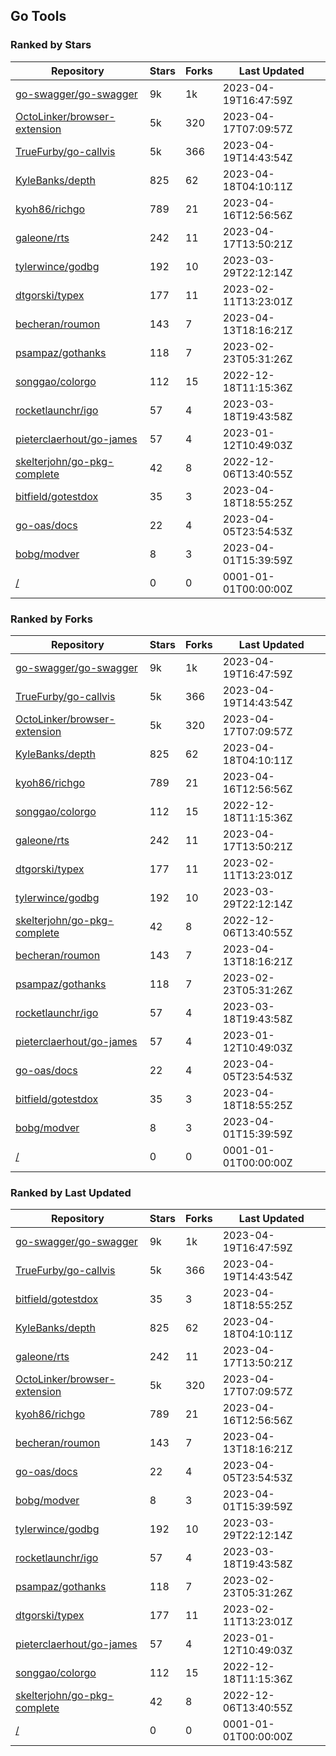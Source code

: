 ## Go Tools

### Ranked by Stars

| Repository | Stars | Forks | Last Updated |
|------------|-------|-------|--------------|
| [go-swagger/go-swagger](https://github.com/go-swagger/go-swagger) | 9k | 1k | 2023-04-19T16:47:59Z |
| [OctoLinker/browser-extension](https://github.com/OctoLinker/browser-extension) | 5k | 320 | 2023-04-17T07:09:57Z |
| [TrueFurby/go-callvis](https://github.com/TrueFurby/go-callvis) | 5k | 366 | 2023-04-19T14:43:54Z |
| [KyleBanks/depth](https://github.com/KyleBanks/depth) | 825 | 62 | 2023-04-18T04:10:11Z |
| [kyoh86/richgo](https://github.com/kyoh86/richgo) | 789 | 21 | 2023-04-16T12:56:56Z |
| [galeone/rts](https://github.com/galeone/rts) | 242 | 11 | 2023-04-17T13:50:21Z |
| [tylerwince/godbg](https://github.com/tylerwince/godbg) | 192 | 10 | 2023-03-29T22:12:14Z |
| [dtgorski/typex](https://github.com/dtgorski/typex) | 177 | 11 | 2023-02-11T13:23:01Z |
| [becheran/roumon](https://github.com/becheran/roumon) | 143 | 7 | 2023-04-13T18:16:21Z |
| [psampaz/gothanks](https://github.com/psampaz/gothanks) | 118 | 7 | 2023-02-23T05:31:26Z |
| [songgao/colorgo](https://github.com/songgao/colorgo) | 112 | 15 | 2022-12-18T11:15:36Z |
| [rocketlaunchr/igo](https://github.com/rocketlaunchr/igo) | 57 | 4 | 2023-03-18T19:43:58Z |
| [pieterclaerhout/go-james](https://github.com/pieterclaerhout/go-james) | 57 | 4 | 2023-01-12T10:49:03Z |
| [skelterjohn/go-pkg-complete](https://github.com/skelterjohn/go-pkg-complete) | 42 | 8 | 2022-12-06T13:40:55Z |
| [bitfield/gotestdox](https://github.com/bitfield/gotestdox) | 35 | 3 | 2023-04-18T18:55:25Z |
| [go-oas/docs](https://github.com/go-oas/docs) | 22 | 4 | 2023-04-05T23:54:53Z |
| [bobg/modver](https://github.com/bobg/modver) | 8 | 3 | 2023-04-01T15:39:59Z |
| [/](https://github.com/dustinblackman/gomodrun/) | 0 | 0 | 0001-01-01T00:00:00Z |

### Ranked by Forks

| Repository | Stars | Forks | Last Updated |
|------------|-------|-------|--------------|
| [go-swagger/go-swagger](https://github.com/go-swagger/go-swagger) | 9k | 1k | 2023-04-19T16:47:59Z |
| [TrueFurby/go-callvis](https://github.com/TrueFurby/go-callvis) | 5k | 366 | 2023-04-19T14:43:54Z |
| [OctoLinker/browser-extension](https://github.com/OctoLinker/browser-extension) | 5k | 320 | 2023-04-17T07:09:57Z |
| [KyleBanks/depth](https://github.com/KyleBanks/depth) | 825 | 62 | 2023-04-18T04:10:11Z |
| [kyoh86/richgo](https://github.com/kyoh86/richgo) | 789 | 21 | 2023-04-16T12:56:56Z |
| [songgao/colorgo](https://github.com/songgao/colorgo) | 112 | 15 | 2022-12-18T11:15:36Z |
| [galeone/rts](https://github.com/galeone/rts) | 242 | 11 | 2023-04-17T13:50:21Z |
| [dtgorski/typex](https://github.com/dtgorski/typex) | 177 | 11 | 2023-02-11T13:23:01Z |
| [tylerwince/godbg](https://github.com/tylerwince/godbg) | 192 | 10 | 2023-03-29T22:12:14Z |
| [skelterjohn/go-pkg-complete](https://github.com/skelterjohn/go-pkg-complete) | 42 | 8 | 2022-12-06T13:40:55Z |
| [becheran/roumon](https://github.com/becheran/roumon) | 143 | 7 | 2023-04-13T18:16:21Z |
| [psampaz/gothanks](https://github.com/psampaz/gothanks) | 118 | 7 | 2023-02-23T05:31:26Z |
| [rocketlaunchr/igo](https://github.com/rocketlaunchr/igo) | 57 | 4 | 2023-03-18T19:43:58Z |
| [pieterclaerhout/go-james](https://github.com/pieterclaerhout/go-james) | 57 | 4 | 2023-01-12T10:49:03Z |
| [go-oas/docs](https://github.com/go-oas/docs) | 22 | 4 | 2023-04-05T23:54:53Z |
| [bitfield/gotestdox](https://github.com/bitfield/gotestdox) | 35 | 3 | 2023-04-18T18:55:25Z |
| [bobg/modver](https://github.com/bobg/modver) | 8 | 3 | 2023-04-01T15:39:59Z |
| [/](https://github.com/dustinblackman/gomodrun/) | 0 | 0 | 0001-01-01T00:00:00Z |

### Ranked by Last Updated

| Repository | Stars | Forks | Last Updated |
|------------|-------|-------|--------------|
| [go-swagger/go-swagger](https://github.com/go-swagger/go-swagger) | 9k | 1k | 2023-04-19T16:47:59Z |
| [TrueFurby/go-callvis](https://github.com/TrueFurby/go-callvis) | 5k | 366 | 2023-04-19T14:43:54Z |
| [bitfield/gotestdox](https://github.com/bitfield/gotestdox) | 35 | 3 | 2023-04-18T18:55:25Z |
| [KyleBanks/depth](https://github.com/KyleBanks/depth) | 825 | 62 | 2023-04-18T04:10:11Z |
| [galeone/rts](https://github.com/galeone/rts) | 242 | 11 | 2023-04-17T13:50:21Z |
| [OctoLinker/browser-extension](https://github.com/OctoLinker/browser-extension) | 5k | 320 | 2023-04-17T07:09:57Z |
| [kyoh86/richgo](https://github.com/kyoh86/richgo) | 789 | 21 | 2023-04-16T12:56:56Z |
| [becheran/roumon](https://github.com/becheran/roumon) | 143 | 7 | 2023-04-13T18:16:21Z |
| [go-oas/docs](https://github.com/go-oas/docs) | 22 | 4 | 2023-04-05T23:54:53Z |
| [bobg/modver](https://github.com/bobg/modver) | 8 | 3 | 2023-04-01T15:39:59Z |
| [tylerwince/godbg](https://github.com/tylerwince/godbg) | 192 | 10 | 2023-03-29T22:12:14Z |
| [rocketlaunchr/igo](https://github.com/rocketlaunchr/igo) | 57 | 4 | 2023-03-18T19:43:58Z |
| [psampaz/gothanks](https://github.com/psampaz/gothanks) | 118 | 7 | 2023-02-23T05:31:26Z |
| [dtgorski/typex](https://github.com/dtgorski/typex) | 177 | 11 | 2023-02-11T13:23:01Z |
| [pieterclaerhout/go-james](https://github.com/pieterclaerhout/go-james) | 57 | 4 | 2023-01-12T10:49:03Z |
| [songgao/colorgo](https://github.com/songgao/colorgo) | 112 | 15 | 2022-12-18T11:15:36Z |
| [skelterjohn/go-pkg-complete](https://github.com/skelterjohn/go-pkg-complete) | 42 | 8 | 2022-12-06T13:40:55Z |
| [/](https://github.com/dustinblackman/gomodrun/) | 0 | 0 | 0001-01-01T00:00:00Z |

